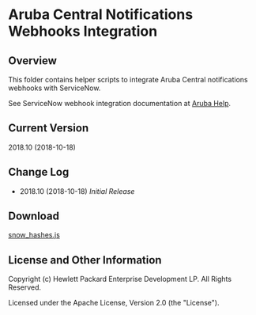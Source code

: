 # Aruba Central Notifications Webhooks Integration

## Overview

This folder contains helper scripts to integrate Aruba Central notifications webhooks with ServiceNow.

See ServiceNow webhook integration documentation at [Aruba Help](http://help.central.arubanetworks.com/2.4.6/documentation/online_help/content/api_documentation/public%20cloud/servicenow_webhook.htm).

## Current Version
2018.10 (2018-10-18)

## Change Log
* 2018.10 (2018-10-18)
 _Initial Release_

## Download

[snow_hashes.js](https://github.com/aruba/central-integration-snippets/raw/master/notifications-webhooks-snow/snow_hashes.js)

## License and Other Information

Copyright (c) Hewlett Packard Enterprise Development LP. All Rights Reserved.

Licensed under the Apache License, Version 2.0 (the "License").
